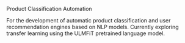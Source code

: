 Product Classification Automation

For the development of automatic product classification and user recommendation engines based on NLP models. Currently exploring transfer learning using the ULMFiT pretrained language model. 
